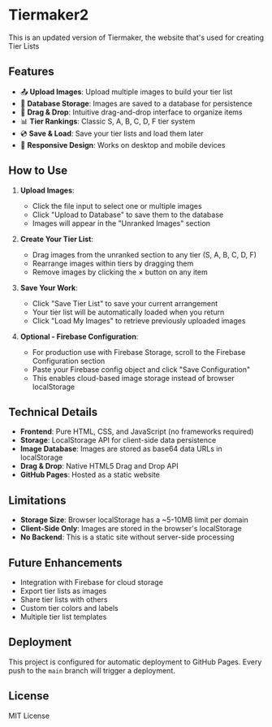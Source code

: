 # Tiermaker2
This is an updated version of Tiermaker, the website that's used for creating Tier Lists

## Features

- 📤 **Upload Images**: Upload multiple images to build your tier list
- 💾 **Database Storage**: Images are saved to a database for persistence
- 🎯 **Drag & Drop**: Intuitive drag-and-drop interface to organize items
- 📊 **Tier Rankings**: Classic S, A, B, C, D, F tier system
- 💿 **Save & Load**: Save your tier lists and load them later
- 📱 **Responsive Design**: Works on desktop and mobile devices

## How to Use

1. **Upload Images**: 
   - Click the file input to select one or multiple images
   - Click "Upload to Database" to save them to the database
   - Images will appear in the "Unranked Images" section

2. **Create Your Tier List**:
   - Drag images from the unranked section to any tier (S, A, B, C, D, F)
   - Rearrange images within tiers by dragging them
   - Remove images by clicking the × button on any item

3. **Save Your Work**:
   - Click "Save Tier List" to save your current arrangement
   - Your tier list will be automatically loaded when you return
   - Click "Load My Images" to retrieve previously uploaded images

4. **Optional - Firebase Configuration**:
   - For production use with Firebase Storage, scroll to the Firebase Configuration section
   - Paste your Firebase config object and click "Save Configuration"
   - This enables cloud-based image storage instead of browser localStorage

## Technical Details

- **Frontend**: Pure HTML, CSS, and JavaScript (no frameworks required)
- **Storage**: LocalStorage API for client-side data persistence
- **Image Database**: Images are stored as base64 data URLs in localStorage
- **Drag & Drop**: Native HTML5 Drag and Drop API
- **GitHub Pages**: Hosted as a static website

## Limitations

- **Storage Size**: Browser localStorage has a ~5-10MB limit per domain
- **Client-Side Only**: Images are stored in the browser's localStorage
- **No Backend**: This is a static site without server-side processing

## Future Enhancements

- Integration with Firebase for cloud storage
- Export tier lists as images
- Share tier lists with others
- Custom tier colors and labels
- Multiple tier list templates

## Deployment

This project is configured for automatic deployment to GitHub Pages. Every push to the `main` branch will trigger a deployment.

## License

MIT License
